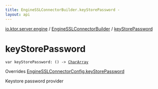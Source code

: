 ```yaml
---
title: EngineSSLConnectorBuilder.keyStorePassword - 
layout: api
---
```


<div class='api-docs-breadcrumbs'><a href="../index.html">io.ktor.server.engine</a> / <a href="index.html">EngineSSLConnectorBuilder</a> / <a href="./key-store-password.html">keyStorePassword</a></div>

# keyStorePassword

<div class="signature"><code><span class="keyword">var </span><span class="identifier">keyStorePassword</span><span class="symbol">: </span><span class="symbol">(</span><span class="symbol">)</span>&nbsp;<span class="symbol">-&gt;</span>&nbsp;<a href="https://kotlinlang.org/api/latest/jvm/stdlib/kotlin/-char-array/index.html"><span class="identifier">CharArray</span></a></code></div>

Overrides <a href="../-engine-s-s-l-connector-config/key-store-password.html">EngineSSLConnectorConfig.keyStorePassword</a>

Keystore password provider

